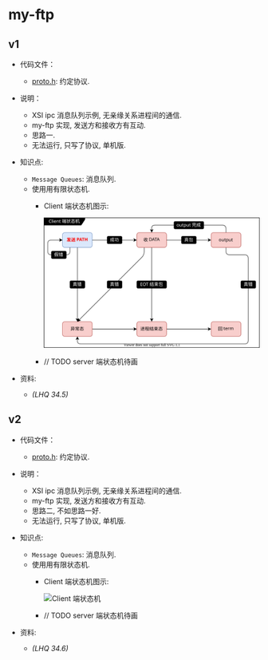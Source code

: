 # my-ftp

## v1

- 代码文件：
  - [proto.h](./v1/proto.h): 约定协议.

- 说明：
  - XSI ipc 消息队列示例, 无亲缘关系进程间的通信.
  - my-ftp 实现, 发送方和接收方有互动.
  - 思路一.
  - 无法运行, 只写了协议, 单机版.

- 知识点:
  - `Message Queues`: 消息队列.
  - 使用用有限状态机.
    - Client 端状态机图示:

      ![Client 端状态机](./README/1.Client端状态机.drawio.svg)
    - // TODO server 端状态机待画

- 资料:
  - _(LHQ 34.5)_

## v2

- 代码文件：
  - [proto.h](./v2/proto.h): 约定协议.

- 说明：
  - XSI ipc 消息队列示例, 无亲缘关系进程间的通信.
  - my-ftp 实现, 发送方和接收方有互动.
  - 思路二, 不如思路一好.
  - 无法运行, 只写了协议, 单机版.

- 知识点:
  - `Message Queues`: 消息队列.
  - 使用用有限状态机.
    - Client 端状态机图示:

      ![Client 端状态机](./v1/README/1.Client端状态机.drawio.svg)
    - // TODO server 端状态机待画

- 资料:
  - _(LHQ 34.6)_
